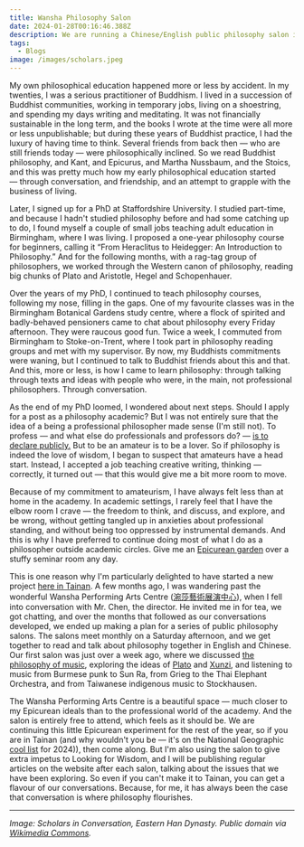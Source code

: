 ```yaml
---
title: Wansha Philosophy Salon
date: 2024-01-28T00:16:46.388Z
description: We are running a Chinese/English public philosophy salon in Tainan.
tags:
  - Blogs
image: /images/scholars.jpeg
---
```

My own philosophical education happened more or less by accident. In my twenties, I was a serious practitioner of Buddhism. I lived in a succession of Buddhist communities, working in temporary jobs, living on a shoestring, and spending my days writing and meditating. It was not financially sustainable in the long term, and the books I wrote at the time were all more or less unpublishable; but during these years of Buddhist practice, I had the luxury of having time to think. Several friends from back then — who are still friends today — were philosophically inclined. So we read Buddhist philosophy, and Kant, and Epicurus, and Martha Nussbaum, and the Stoics, and this was pretty much how my early philosophical education started — through conversation, and friendship, and an attempt to grapple with the business of living.  

Later, I signed up for a PhD at Staffordshire University. I studied part-time, and because I hadn't studied philosophy before and had some catching up to do, I found myself a couple of small jobs teaching adult education in Birmingham, where I was living. I proposed a one-year philosophy course for beginners, calling it “From Heraclitus to Heidegger: An Introduction to Philosophy.” And for the following months, with a rag-tag group of philosophers, we worked through the Western canon of philosophy, reading big chunks of Plato and Aristotle, Hegel and Schopenhauer.

Over the years of my PhD, I continued to teach philosophy courses, following my nose, filling in the gaps. One of my favourite classes was in the Birmingham Botanical Gardens study centre, where a flock of spirited and badly-behaved pensioners came to chat about philosophy every Friday afternoon. They were raucous good fun. Twice a week, I commuted from Birmingham to Stoke-on-Trent, where I took part in philosophy reading groups and met with my supervisor.  By now, my Buddhists commitments were waning, but I continued to talk to Buddhist friends about this and that. And this, more or less, is how I came to learn philosophy: through talking through texts and ideas with people who were, in the main, not professional philosophers. Through conversation.

As the end of my PhD loomed, I wondered about next steps. Should I apply for a post as a philosophy academic? But I was not entirely sure that the idea of a being a professional philosopher made sense (I'm still not). To profess — and what else do professionals and professors do? — [is to declare publicly.](https://www.willbuckingham.com/blog/amateurism-professionalism-and-the-art-of-creativity/) But to be an amateur is to be a lover. So if philosophy is indeed the love of wisdom, I began to suspect that amateurs have a head start. Instead, I accepted a job teaching creative writing, thinking — correctly, it turned out — that this would give me a bit more room to move. 

Because of my commitment to amateurism, I have always felt less than at home in the academy. In academic settings, I rarely feel that I have the elbow room I crave — the freedom to think, and discuss, and explore, and be wrong, without getting tangled up in anxieties about professional standing, and without being too oppressed by instrumental demands. And this is why I have preferred to continue doing most of what I do as a philosopher outside academic circles. Give me an [Epicurean garden](https://www.lookingforwisdom.com/epicurus) over a stuffy seminar room any day.   

This is one reason why I'm particularly delighted to have started a new project [here in Tainan](https://www.lookingforwisdom.com/in-taiwan/). A few months ago, I was wandering past the wonderful Wansha Performing Arts Centre ([涴莎藝術展演中心](https://www.wsa.com.tw)), when I fell into conversation with Mr. Chen, the director. He invited me in for tea, we got chatting, and over the months that followed as our conversations developed, we ended up making a plan for a series of public philosophy salons. The salons meet monthly on a Saturday afternoon, and we get together to read and talk about philosophy together in English and Chinese. Our first salon was just over a week ago, where we discussed [the philosophy of music](https://www.lookingforwisdom.com/music-joy/), exploring the ideas of [Plato](https://www.lookingforwisdom.com/plato-part-one) and [Xunzi](https://www.lookingforwisdom.com/xunzi), and listening to music from Burmese punk to Sun Ra, from Grieg to the Thai Elephant Orchestra, and from Taiwanese indigenous music to Stockhausen.

The Wansha Performing Arts Centre is a beautiful space — much closer to my Epicurean ideals than to the professional world of the academy. And the salon is entirely free to attend, which feels as it should be. We are continuing this little Epicurean experiment for the rest of the year, so if you are in Tainan (and why wouldn't you be — it's on the National Geographic [cool list](https://www.nationalgeographic.com/culture/article/uk-cool-list-2024) for 2024)), then come along. But I'm also using the salon to give extra impetus to Looking for Wisdom, and I will be publishing regular articles on the website after each salon, talking about the issues that we have been exploring. So even if you can't make it to Tainan, you can get a flavour of our conversations. Because, for me, it has always been the case that conversation is where philosophy flourishes.

--- 
*Image: Scholars in Conversation, Eastern Han Dynasty. Public domain via [Wikimedia Commons](https://commons.wikimedia.org/wiki/File:Gentlemen_in_conversation,_Eastern_Han_Dynasty.jpg).*